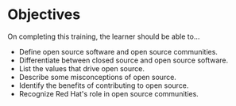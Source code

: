 # Objectives

On completing this training, the learner should be able to...

- Define open source software and open source communities.
- Differentiate between closed source and open source software.
- List the values that drive open source.
- Describe some misconceptions of open source.
- Identify the benefits of contributing to open source.
- Recognize Red Hat's role in open source communities.
